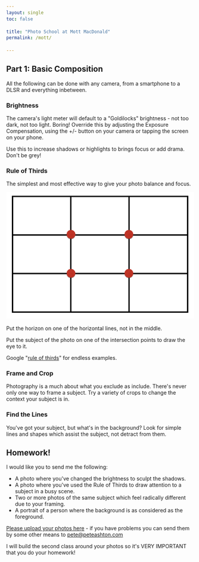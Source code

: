 ```yaml
---
layout: single
toc: false

title: "Photo School at Mott MacDonald"
permalink: /mott/

---
```


## Part 1: Basic Composition

All the following can be done with any camera, from a smartphone to a DLSR and everything inbetween. 

### Brightness

The camera's light meter will default to a "Goldilocks" brightness - not too dark, not too light. Boring! Override this by adjusting the Exposure Compensation, using the +/- button on your camera or tapping the screen on your phone. 

Use this to increase shadows or highlights to brings focus or add drama. Don't be grey! 

### Rule of Thirds

The simplest and most effective way to give your photo balance and focus. 

![](/assets/images/thirds.png)

Put the horizon on one of the horizontal lines, not in the middle. 

Put the subject of the photo on one of the intersection points to draw the eye to it.

Google "[rule of thirds](https://www.google.com/search?q=rule+of+thirds&tbm=isch)" for endless examples. 

### Frame and Crop

Photography is a much about what you exclude as include. There's never only one way to frame a subject. Try a variety of crops to change the context your subject is in. 

### Find the Lines

You've got your subject, but what's in the background? Look for simple lines and shapes which assist the subject, not detract from them. 

## Homework!

I would like you to send me the following:

- A photo where you've changed the brightness to sculpt the shadows. 
- A photo where you've used the Rule of Thirds to draw attention to a subject in a busy scene. 
- Two or more photos of the same subject which feel radically different due to your framing. 
- A portrait of a person where the background is as considered as the foreground. 

[Please upload your photos here](https://www.dropbox.com/request/JKBGRSpbQV2qGAoBYw5b) - if you have problems you can send them by some other means to pete@peteashton.com

I will build the second class around your photos so it's VERY IMPORTANT that you do your homework! 

